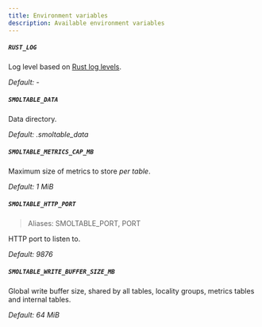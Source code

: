 ```yaml
---
title: Environment variables
description: Available environment variables
---
```


##### `RUST_LOG`

Log level based on [Rust log levels](https://docs.rs/log/latest/log/enum.Level.html).

*Default: -*

##### `SMOLTABLE_DATA`

Data directory.

*Default: .smoltable_data*

##### `SMOLTABLE_METRICS_CAP_MB`

Maximum size of metrics to store *per table*.

*Default: 1 MiB*

##### `SMOLTABLE_HTTP_PORT`

> Aliases: SMOLTABLE_PORT, PORT

HTTP port to listen to.

*Default: 9876*

##### `SMOLTABLE_WRITE_BUFFER_SIZE_MB`

Global write buffer size, shared by all tables, locality groups, metrics tables and internal tables.

*Default: 64 MiB*
